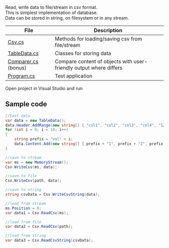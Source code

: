 Read, write data to file/stream in csv format.  
This is simplest implementation of database.  
Data can be stored in string, on filesystem or in any stream.  

 File | Description
 --- | --- 
 [Csv.cs](Csv.cs) | Methods for loading/saving csv from file/stream
 [TableData.cs](TableData.cs) | Classes for storing data
 [Comparer.cs](Comparer.cs) (bonus) | Compare content of objects with user-friendly output where differs
 [Program.cs](Program.cs) | Test application 

Open project in Visual Studio and run

## Sample code

```cs
//test data
var data = new TableData();
data.Header.AddRange(new string[] { "col1", "col2", "col3", "col4", "123" });
for (int i = 0; i < 10; i++)
{
    string prefix = "val" + i;
    data.Content.Add(new string[] { prefix + "1", prefix + "2", prefix + "3", prefix + "4" });
}

//save to stream
var ms = new MemoryStream();
Csv.WriteCsv(ms, data);

//save to file
Csv.WriteCsv(path, data);

//save to string
string csvData = Csv.WriteCsvString(data);

//load from stream
ms.Position = 0;
var data1 = Csv.ReadCsv(ms);

//load from file
var data2 = Csv.ReadCsv(path);

//load from string
var data3 = Csv.ReadCsvString(csvData);
```
